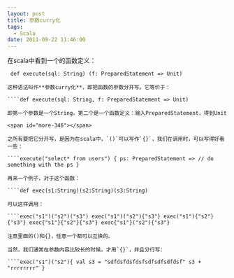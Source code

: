 ```yaml
---
layout: post
title: 参数curry化
tags:
  - Scala
date: 2011-09-22 11:46:00
---
```


在scala中看到一个的函数定义：

     def execute(sql: String) (f: PreparedStatement => Unit)

    这种语法叫作**参数curry化**，即把函数的参数分开写。它等价于：

    ````def execute(sql: String, f: PreparedStatement => Unit)

    即第一个参数是一个String，第二个是一个函数定义：输入PreparedStatement，得到Unit

    <span id="more-346"></span>

    之所有要把它分开写，是因为在scala中，`()`可以写作`{}`，我们在调用时，可以写得好看一些：

    ````execute("select* from users") { ps: PreparedStatement => // do something with the ps }

    再来一个例子，对于这个函数：

    ````def exec(s1:String)(s2:String)(s3:String)

    可以这样调用：

    ````exec("s1")("s2")("s3") exec("s1")("s2"){"s3"} exec("s1"){"s2"}{"s3"} exec{"s1"}{"s2"}{"s3"} exec{"s1"}("s2"){"s3"}

    注意里面的()和{}，任意一个都可以互换的。

    当然，我们通常在参数内容比较长的时候，才用`{}`，并且分行写:

    ````exec("s1")("s2"){ val s3 = "sdfdsfdsfdsfsdfsdfsdfdsf" s3 + "rrrrrrrr" }